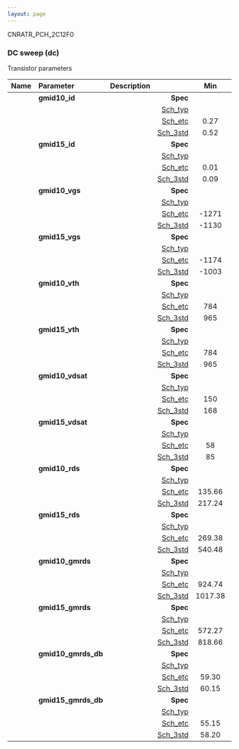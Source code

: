 ```yaml
---
layout: page
---
```




CNRATR_PCH_2C12F0

### DC sweep (dc)

Transistor parameters



|**Name**|**Parameter**|**Description**| |**Min**|**Typ**|**Max**| Unit|
|:---|:---|:---|---:|:---:|:---:|:---:| ---:|
||**gmid10\_id** | | **Spec**  |  | **0.00** |  | **uA** |
| | | |<a href='results/dc_Sch_typical.html'>Sch_typ</a>| | 0.53 |  | |
| | | |<a href='results/dc_Sch_etc.html'>Sch_etc</a>|0.27 | 0.48 | 0.85 | |
| | | |<a href='results/dc_Sch_mc.html'>Sch_3std</a>|0.52 | 0.52 | 0.53 | |
||**gmid15\_id** | | **Spec**  |  | **0.00** |  | **uA** |
| | | |<a href='results/dc_Sch_typical.html'>Sch_typ</a>| | 0.10 |  | |
| | | |<a href='results/dc_Sch_etc.html'>Sch_etc</a>|0.01 | 0.12 | 0.32 | |
| | | |<a href='results/dc_Sch_mc.html'>Sch_3std</a>|0.09 | 0.10 | 0.10 | |
||**gmid10\_vgs** | | **Spec**  |  | **0** |  | **mV** |
| | | |<a href='results/dc_Sch_typical.html'>Sch_typ</a>| | -1124 |  | |
| | | |<a href='results/dc_Sch_etc.html'>Sch_etc</a>|-1271 | -1093 | -878 | |
| | | |<a href='results/dc_Sch_mc.html'>Sch_3std</a>|-1130 | -1125 | -1119 | |
||**gmid15\_vgs** | | **Spec**  |  | **0** |  | **mV** |
| | | |<a href='results/dc_Sch_typical.html'>Sch_typ</a>| | -991 |  | |
| | | |<a href='results/dc_Sch_etc.html'>Sch_etc</a>|-1174 | -970 | -555 | |
| | | |<a href='results/dc_Sch_mc.html'>Sch_3std</a>|-1003 | -992 | -981 | |
||**gmid10\_vth** | | **Spec**  |  | **0** |  | **mV** |
| | | |<a href='results/dc_Sch_typical.html'>Sch_typ</a>| | 969 |  | |
| | | |<a href='results/dc_Sch_etc.html'>Sch_etc</a>|784 | 937 | 1090 | |
| | | |<a href='results/dc_Sch_mc.html'>Sch_3std</a>|965 | 970 | 975 | |
||**gmid15\_vth** | | **Spec**  |  | **0** |  | **mV** |
| | | |<a href='results/dc_Sch_typical.html'>Sch_typ</a>| | 969 |  | |
| | | |<a href='results/dc_Sch_etc.html'>Sch_etc</a>|784 | 937 | 1090 | |
| | | |<a href='results/dc_Sch_mc.html'>Sch_3std</a>|965 | 970 | 975 | |
||**gmid10\_vdsat** | | **Spec**  |  | **0** |  | **mV** |
| | | |<a href='results/dc_Sch_typical.html'>Sch_typ</a>| | 169 |  | |
| | | |<a href='results/dc_Sch_etc.html'>Sch_etc</a>|150 | 168 | 174 | |
| | | |<a href='results/dc_Sch_mc.html'>Sch_3std</a>|168 | 169 | 170 | |
||**gmid15\_vdsat** | | **Spec**  |  | **0** |  | **mV** |
| | | |<a href='results/dc_Sch_typical.html'>Sch_typ</a>| | 88 |  | |
| | | |<a href='results/dc_Sch_etc.html'>Sch_etc</a>|58 | 93 | 110 | |
| | | |<a href='results/dc_Sch_mc.html'>Sch_3std</a>|85 | 88 | 90 | |
||**gmid10\_rds** | | **Spec**  |  | **0.00** |  | **MOhm** |
| | | |<a href='results/dc_Sch_typical.html'>Sch_typ</a>| | 219.13 |  | |
| | | |<a href='results/dc_Sch_etc.html'>Sch_etc</a>|135.66 | 249.88 | 440.12 | |
| | | |<a href='results/dc_Sch_mc.html'>Sch_3std</a>|217.24 | 219.51 | 221.78 | |
||**gmid15\_rds** | | **Spec**  |  | **0.00** |  | **MOhm** |
| | | |<a href='results/dc_Sch_typical.html'>Sch_typ</a>| | 642.56 |  | |
| | | |<a href='results/dc_Sch_etc.html'>Sch_etc</a>|269.38 | 1042.07 | 9699.93 | |
| | | |<a href='results/dc_Sch_mc.html'>Sch_3std</a>|540.48 | 642.11 | 743.73 | |
||**gmid10\_gmrds** | | **Spec**  |  | **0.00** |  | **V** |
| | | |<a href='results/dc_Sch_typical.html'>Sch_typ</a>| | 1021.49 |  | |
| | | |<a href='results/dc_Sch_etc.html'>Sch_etc</a>|924.74 | 1036.27 | 1051.61 | |
| | | |<a href='results/dc_Sch_mc.html'>Sch_3std</a>|1017.38 | 1021.00 | 1024.62 | |
||**gmid15\_gmrds** | | **Spec**  |  | **0.00** |  | **V** |
| | | |<a href='results/dc_Sch_typical.html'>Sch_typ</a>| | 842.60 |  | |
| | | |<a href='results/dc_Sch_etc.html'>Sch_etc</a>|572.27 | 892.79 | 982.81 | |
| | | |<a href='results/dc_Sch_mc.html'>Sch_3std</a>|818.66 | 841.56 | 864.45 | |
||**gmid10\_gmrds\_db** | | **Spec**  |  | **0.00** |  | **dB** |
| | | |<a href='results/dc_Sch_typical.html'>Sch_typ</a>| | 60.18 |  | |
| | | |<a href='results/dc_Sch_etc.html'>Sch_etc</a>|59.30 | 60.31 | 60.44 | |
| | | |<a href='results/dc_Sch_mc.html'>Sch_3std</a>|60.15 | 60.18 | 60.21 | |
||**gmid15\_gmrds\_db** | | **Spec**  |  | **0.00** |  | **dB** |
| | | |<a href='results/dc_Sch_typical.html'>Sch_typ</a>| | 58.48 |  | |
| | | |<a href='results/dc_Sch_etc.html'>Sch_etc</a>|55.15 | 58.96 | 59.81 | |
| | | |<a href='results/dc_Sch_mc.html'>Sch_3std</a>|58.20 | 58.47 | 58.74 | |

